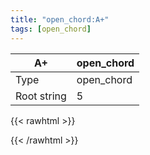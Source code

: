 ```yaml
---
title: "open_chord:A+"
tags: [open_chord]
---
```


|A+|open_chord|
|---|---|
|Type|open_chord|
|Root string|5|
{{< rawhtml >}}
<div class="container"></div>
<script>
const selector = '#container';
const chord = new ChordBox(selector);
chord.draw((new String("X03221")));
</script>
{{< /rawhtml >}}
